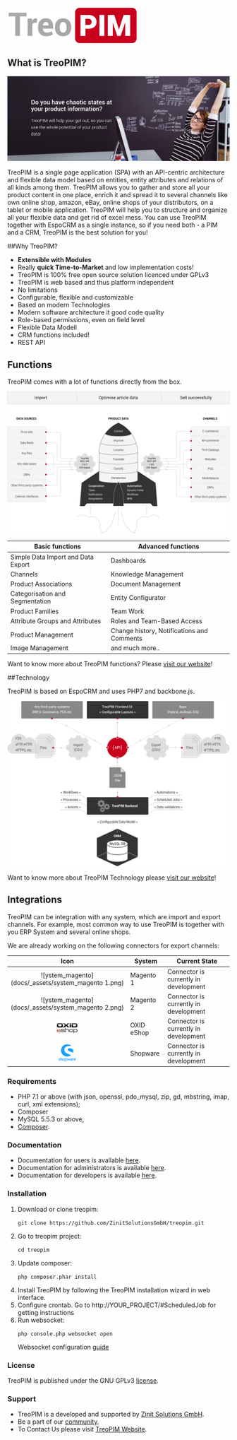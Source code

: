 ![treopim_h80](docs/_assets/treopim_h80.png)

## What is TreoPIM?

![anne](docs/_assets/zs_ft_19_01_2018_employee_eng2.png)

TreoPIM is a single page application (SPA) with an API-centric architecture and flexible data model based on entities, entity attributes and relations of all kinds among them. TreoPIM allows you to gather and store all your product content in one place, enrich it and spread it to several channels like own online shop, amazon, eBay, online shops of your distributors, on a tablet or mobile application. TreoPIM will help you to structure and organize all your flexible data and get rid of excel mess. You can use TreoPIM together with EspoCRM as a single instance, so if you need both - a PIM and a CRM, TreoPIM is the best solution for you!

##Why TreoPIM?

- **Extensible with Modules**
- Really **quick Time-to-Market** and low implementation costs!
- TreoPIM is 100% free open source solution licenced under GPLv3
- TreoPIM is web based and thus platform independent
- No limitations
- Configurable, flexible and customizable
- Based on modern Technologies 
- Modern software architecture it good code quality
- Role-based permissions, even on field level
- Flexible Data Modell
- CRM functions included!
- REST API

## Functions

TreoPIM comes with a lot of functions directly from the box.

![unctions_banne](docs/_assets/how_it_works_scheme_en.png)

| Basic functions     | Advanced functions |
| --------------------------------- | -------------------------------- |
| Simple Data Import and Data Export | Dashboards |
| Channels                    | Knowledge Management |
| Product Associations | Document Management |
| Categorisation and Segmentation | Entity Configurator |
| Product Families           | Team Work            |
| Attribute Groups and Attributes | Roles and Team-Based Access |
| Product Management     | Change history, Notifications and Comments |
| Image Management         | and much more.. |

Want to know more about TreoPIM functions? Please [visit our website](http://treopim.de)!

##Technology

TreoPIM is based on EspoCRM and uses PHP7 and backbone.js.

![echnology_schem](docs/_assets/technologie_scheme_eng.png)

Want to know more about TreoPIM Technology please [visit our website](http://treopim.de)!

## Integrations

TreoPIM can be integration with any system, which are import and export channels. For example, most common way to use TreoPIM is together with you ERP System and several online shops.

We are already working on the following connectors for export channels:

|                      Icon                       | System     | Current State                         |
| :---------------------------------------------: | ---------- | ------------------------------------- |
| ![ystem_magento](docs/_assets/system_magento 1.png) | Magento 1  | Connector is currently in development |
| ![ystem_magento](docs/_assets/system_magento 2.png) | Magento 2  | Connector is currently in development |
|      ![ystem_oxi](docs/_assets/system_oxid.png)      | OXID eShop | Connector is currently in development |
|  ![ystem_shopwar](docs/_assets/system_shopware.png)  | Shopware   | Connector is currently in development |

### Requirements

* PHP 7.1 or above (with json, openssl, pdo_mysql, zip, gd, mbstring, imap, curl, xml extensions);
* Composer
* MySQL 5.5.3 or above,
* [Composer](https://getcomposer.org/).

### Documentation

- Documentation for users is available [here](docs/).
- Documentation for administrators is available [here](docs/).
- Documentation for developers is available [here](docs/).

### Installation

1. Download or clone treopim:
    ````
    git clone https://github.com/ZinitSolutionsGmbH/treopim.git
    ````
2. Go to treopim project:
    ````
    cd treopim
    ````
3. Update composer:
   ```
   php composer.phar install
   ```
4. Install TreoPIM by following the TreoPIM installation wizard in web interface.
5. Configure crontab. Go to http://YOUR_PROJECT/#ScheduledJob for getting instructions
6. Run websocket:
   ```
   php console.php websocket open
   ```
   Websocket configuration [guide](docs/en/developer-guide/websocket/readme.md) 

### License

TreoPIM is published under the GNU GPLv3 [license](LICENSE.txt).

### Support

- TreoPIM is a developed and supported by [Zinit Solutions GmbH](https://zinitsolutions.de/).
- Be a part of our [community](http://zinitsolutions.com).
- To Contact Us please visit [TreoPIM Website](http://treopim.de).